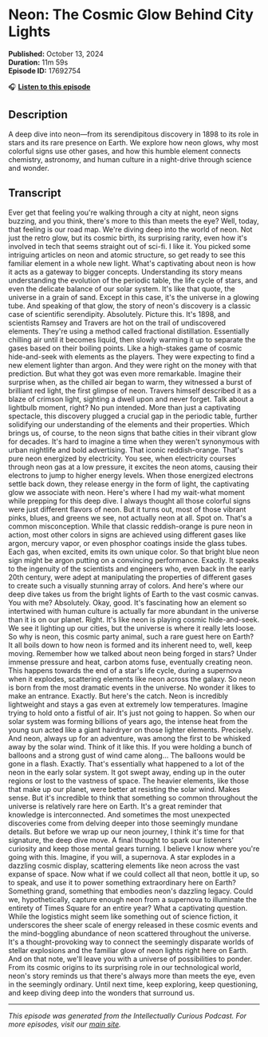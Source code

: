 # Neon: The Cosmic Glow Behind City Lights

**Published:** October 13, 2024  
**Duration:** 11m 59s  
**Episode ID:** 17692754

🎧 **[Listen to this episode](https://intellectuallycurious.buzzsprout.com/2529712/episodes/17692754-neon-the-cosmic-glow-behind-city-lights)**

## Description

A deep dive into neon—from its serendipitous discovery in 1898 to its role in stars and its rare presence on Earth. We explore how neon glows, why most colorful signs use other gases, and how this humble element connects chemistry, astronomy, and human culture in a night-drive through science and wonder.

## Transcript

Ever get that feeling you're walking through a city at night, neon signs buzzing, and you think, there's more to this than meets the eye? Well, today, that feeling is our road map. We're diving deep into the world of neon. Not just the retro glow, but its cosmic birth, its surprising rarity, even how it's involved in tech that seems straight out of sci-fi. I like it. You picked some intriguing articles on neon and atomic structure, so get ready to see this familiar element in a whole new light. What's captivating about neon is how it acts as a gateway to bigger concepts. Understanding its story means understanding the evolution of the periodic table, the life cycle of stars, and even the delicate balance of our solar system. It's like that quote, the universe in a grain of sand. Except in this case, it's the universe in a glowing tube. And speaking of that glow, the story of neon's discovery is a classic case of scientific serendipity. Absolutely. Picture this. It's 1898, and scientists Ramsey and Travers are hot on the trail of undiscovered elements. They're using a method called fractional distillation. Essentially chilling air until it becomes liquid, then slowly warming it up to separate the gases based on their boiling points. Like a high-stakes game of cosmic hide-and-seek with elements as the players. They were expecting to find a new element lighter than argon. And they were right on the money with that prediction. But what they got was even more remarkable. Imagine their surprise when, as the chilled air began to warm, they witnessed a burst of brilliant red light, the first glimpse of neon. Travers himself described it as a blaze of crimson light, sighting a dwell upon and never forget. Talk about a lightbulb moment, right? No pun intended. More than just a captivating spectacle, this discovery plugged a crucial gap in the periodic table, further solidifying our understanding of the elements and their properties. Which brings us, of course, to the neon signs that bathe cities in their vibrant glow for decades. It's hard to imagine a time when they weren't synonymous with urban nightlife and bold advertising. That iconic reddish-orange. That's pure neon energized by electricity. You see, when electricity courses through neon gas at a low pressure, it excites the neon atoms, causing their electrons to jump to higher energy levels. When those energized electrons settle back down, they release energy in the form of light, the captivating glow we associate with neon. Here's where I had my wait-what moment while prepping for this deep dive. I always thought all those colorful signs were just different flavors of neon. But it turns out, most of those vibrant pinks, blues, and greens we see, not actually neon at all. Spot on. That's a common misconception. While that classic reddish-orange is pure neon in action, most other colors in signs are achieved using different gases like argon, mercury vapor, or even phosphor coatings inside the glass tubes. Each gas, when excited, emits its own unique color. So that bright blue neon sign might be argon putting on a convincing performance. Exactly. It speaks to the ingenuity of the scientists and engineers who, even back in the early 20th century, were adept at manipulating the properties of different gases to create such a visually stunning array of colors. And here's where our deep dive takes us from the bright lights of Earth to the vast cosmic canvas. You with me? Absolutely. Okay, good. It's fascinating how an element so intertwined with human culture is actually far more abundant in the universe than it is on our planet. Right. It's like neon is playing cosmic hide-and-seek. We see it lighting up our cities, but the universe is where it really lets loose. So why is neon, this cosmic party animal, such a rare guest here on Earth? It all boils down to how neon is formed and its inherent need to, well, keep moving. Remember how we talked about neon being forged in stars? Under immense pressure and heat, carbon atoms fuse, eventually creating neon. This happens towards the end of a star's life cycle, during a supernova when it explodes, scattering elements like neon across the galaxy. So neon is born from the most dramatic events in the universe. No wonder it likes to make an entrance. Exactly. But here's the catch. Neon is incredibly lightweight and stays a gas even at extremely low temperatures. Imagine trying to hold onto a fistful of air. It's just not going to happen. So when our solar system was forming billions of years ago, the intense heat from the young sun acted like a giant hairdryer on those lighter elements. Precisely. And neon, always up for an adventure, was among the first to be whisked away by the solar wind. Think of it like this. If you were holding a bunch of balloons and a strong gust of wind came along... The balloons would be gone in a flash. Exactly. That's essentially what happened to a lot of the neon in the early solar system. It got swept away, ending up in the outer regions or lost to the vastness of space. The heavier elements, like those that make up our planet, were better at resisting the solar wind. Makes sense. But it's incredible to think that something so common throughout the universe is relatively rare here on Earth. It's a great reminder that knowledge is interconnected. And sometimes the most unexpected discoveries come from delving deeper into those seemingly mundane details. But before we wrap up our neon journey, I think it's time for that signature, the deep dive move. A final thought to spark our listeners' curiosity and keep those mental gears turning. I believe I know where you're going with this. Imagine, if you will, a supernova. A star explodes in a dazzling cosmic display, scattering elements like neon across the vast expanse of space. Now what if we could collect all that neon, bottle it up, so to speak, and use it to power something extraordinary here on Earth? Something grand, something that embodies neon's dazzling legacy. Could we, hypothetically, capture enough neon from a supernova to illuminate the entirety of Times Square for an entire year? What a captivating question. While the logistics might seem like something out of science fiction, it underscores the sheer scale of energy released in these cosmic events and the mind-boggling abundance of neon scattered throughout the universe. It's a thought-provoking way to connect the seemingly disparate worlds of stellar explosions and the familiar glow of neon lights right here on Earth. And on that note, we'll leave you with a universe of possibilities to ponder. From its cosmic origins to its surprising role in our technological world, neon's story reminds us that there's always more than meets the eye, even in the seemingly ordinary. Until next time, keep exploring, keep questioning, and keep diving deep into the wonders that surround us.

---
*This episode was generated from the Intellectually Curious Podcast. For more episodes, visit our [main site](https://intellectuallycurious.buzzsprout.com).*
